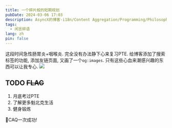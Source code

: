 ```yaml
---
title: 一个碎片般的短期规划
pubDate: 2024-03-06 17:03
description: AsyncX的博客-i18n/Content Aggregation/Programming/Philosophy/Hobbies/i18n多语言/内容聚合/编程/哲学/爱好
tags:
  - 闲言碎语
lang: zh
pin: false
---
```

这段时间急性肠胃炎+咽喉炎. 完全没有办法静下心来复习PTE.
给博客添加了搜索标签的功能, 添加友链页面, 又画了一个`og:images`.
只有这些心血来潮感兴趣的东西可以让我专心.
![](https://r2.asyncx.top/images/202403061714293.png)

## TODO ~~FLAG~~
1. 月底考过PTE
2. 了解更多魁北克生活
3. 健身锻炼

🙌CAQ一次成功!